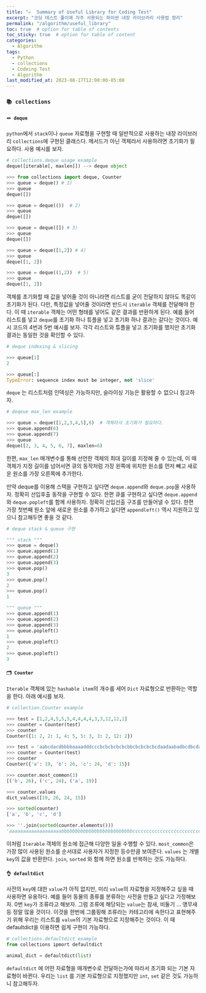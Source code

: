 ```yaml
---
title: "✏️  Summary of Useful Library for Coding Test"
excerpt: "코딩 테스트 풀이에 자주 사용되는 파이썬 내장 라이브러리 사용법 정리"
permalink: "/algorithm/useful_library"
toc: true  # option for table of contents
toc_sticky: true  # option for table of content
categories:
  - Algorithm
tags:
  - Python
  - collections
  - Codeing Test
  - Algorithm
last_modified_at: 2023-08-17T12:00:00-05:00
---
```


### `📚 collections`

#### `🪢 deque`
`python`에서 `stack`이나 `queue` 자료형을 구현할 때 일반적으로 사용하는 내장 라이브러리 `collections`에 구현된 클래스다. 메서드가 아닌 객체라서 사용하려면 초기화가 필요하다. 사용 예시를 보자.

```python
# collections.deque usage example
deque([iterable[, maxlen]]) --> deque object

>>> from collections import deque, Counter
>>> queue = deque() # 1)
>>> queue
deque([])

>>> queue = deque(())  # 2)
>>> queue
deque([])

>>> queue = deque([]) # 3) 
>>> queue
deque([])

>>> queue = deque([1,2]) # 4)
>>> queue
deque([1, 2])

>>> queue = deque((1,2))  # 5)
>>> queue
deque([1, 2])

```

객체를 초기화할 때 값을 넣어줄 것이 아니라면 리스트를 굳이 전달하지 않아도 똑같이 초기화가 된다. 다만, 특정값을 넣어줄 것이라면 반드시 `iterable` 객체를 전달해야 한다. 이 때 `iterable` 객체는 어떤 형태를 넣어도 같은 결과를 반환하게 된다. 예를 들어 리스트를 넣고 `deque`를 초기화 하나 튜플을 넣고 초기화 하나 결과는 같다는 것이다. 예시 코드의 4번과 5번 예시를 보자. 각각 리스트와 튜플을 넣고 초기화를 했지만 초기화 결과는 동일한 것을 확인할 수 있다.

```python
# deque indexing & slicing

>>> queue[1]
2

>>> queue[:]
TypeError: sequence index must be integer, not 'slice'
```

`deque` 는 리스트처럼 인덱싱은 가능하지만, 슬라이싱 기능은 활용할 수 없으니 참고하자.

```python
# deqeue max_len example

>>> queue = deque([1,2,3,4,5],6)  # 객체라서 초기화가 필요하다.
>>> queue.append(6)
>>> queue.append(7)
>>> queue
deque([2, 3, 4, 5, 6, 7], maxlen=6)
```

한편, `max_len` 매개변수를 통해 선언한 객체의 최대 길이를 지정해 줄 수 있는데, 이 때 객체가 지정 길이를 넘어서면 큐의 동작처럼 가장 왼쪽에 위치한 원소를 먼저 빼고 새로운 원소를 가장 오른쪽에 추가한다.

만약 deque를 이용해 스택을 구현하고 싶다면 `deque.append`와 `deque.pop`을 사용하자. 정확히 선입후출 동작을 구현할 수 있다. 한편 큐를 구현하고 싶다면 `deque.append`와 `deque.popleft`를 함께 사용하자. 정확히 선입선출 구조를 만들어낼 수 있다. 한편 가장 첫번째 원소 앞에 새로운 원소를 추가하고 싶다면 `appendleft()` 역시 지원하고 있으니 참고해두면 좋을 것 같다. 

```python
# deque stack & queue 구현

""" stack """
>>> queue = deque()
>>> queue.append(1)
>>> queue.append(2)
>>> queue.append(3)
>>> queue.pop()
3
>>> queue.pop()
2
>>> queue.pop()
1

""" queue """
>>> queue.append(1)
>>> queue.append(2)
>>> queue.append(3)
>>> queue.popleft()
1
>>> queue.popleft()
2
>>> queue.popleft()
3
```

#### `🗂️ Counter`

`Iterable` 객체에 있는 `hashable item`의 개수를 세어 `Dict` 자료형으로 반환하는 역할을 한다. 아래 예시를 보자.

```python
# collection.Counter example

>>> test = [1,2,4,5,5,5,4,4,4,4,3,3,12,12,1]
>>> counter = Counter(test)
>>> counter
Counter({1: 2, 2: 1, 4: 5, 5: 3, 3: 2, 12: 2})

>>> test = 'aabcdacdbbbbaaaadddcccbcbcbcbcbcbbcbcbcbcbcdaadaabadbcdbcdacdbacdbacdbcadacbbcabcadb'
>>> counter = Counter(test)
>>> counter
Counter({'a': 19, 'b': 26, 'c': 24, 'd': 15})

>>> counter.most_common(3)
[('b', 26), ('c', 24), ('a', 19)]

>>> counter.values
dict_values([19, 26, 24, 15])

>>> sorted(counter)
['a', 'b', 'c', 'd']

>>> ''.join(sorted(counter.elements()))
'aaaaaaaaaaaaaaaaaaabbbbbbbbbbbbbbbbbbbbbbbbbbccccccccccccccccccccccccddddddddddddddd'
```

이처럼 `Iterable` 객체의 원소에 접근해 다양한 일을 수행할 수 있다. `most_common`은 가장 많이 사용된 원소를 순서대로 사용자가 지정한 등수만큼 보여준다. `values` 는 개별 `key`의 값을 반환한다. `join`, `sorted` 와 함께 하면 원소를 반복하는 것도 가능하다.

#### `👌 defaultdict`

사전의 `key`에 대한 `value`가 아직 없지만, 미리 `value`의 자료형을 지정해주고 싶을 때 사용하면 유용하다. 예를 들어 동물의 종류를 분류하는 사전을 만들고 싶다고 가정해보자. 0번 `key`가 조류라고 해보자. 그럼 조류에 해당되는 `value`는 참새, 비둘기 … 앵무새 등 정말 많을 것이다. 이것을 한번에 그룹핑해 조류라는 카테고리에 속한다고 표현해주기 위해 우리는 리스트를 `value`의 기본 자료형으로 지정해주는 것이다. 이 때 defaultdict을 이용하면 쉽게 구현이 가능하다.

```python
# collections.defaultdict example
from collections ipmort defaultdict

animal_dict = defaultdict(list)
```

`defaultdict` 에 어떤 자료형을 매개변수로 전달하는가에 따라서 초기화 되는 기본 자료형이 바뀐다. 우리는 `list` 를 기본 자료형으로 지정했지만 `int`, `set` 같은 것도 가능하니 참고해두자.